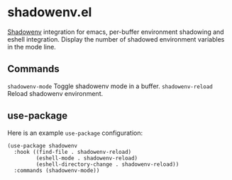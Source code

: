 # shadowenv.el
[Shadowenv](https://shopify.github.io/shadowenv) integration for emacs, per-buffer environment shadowing and eshell integration. Display the number of shadowed environment variables in the mode line.

## Commands
`shadowenv-mode` Toggle shadowenv mode in a buffer. `shadowenv-reload` Reload shadowenv environment.

## use-package
Here is an example `use-package` configuration:
```elisp
(use-package shadowenv
  :hook ((find-file . shadowenv-reload)
         (eshell-mode . shadowenv-reload)
         (eshell-directory-change . shadowenv-reload))
  :commands (shadowenv-mode))
  ```
